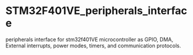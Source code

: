 # STM32F401VE_peripherals_interface
 peripherals interface for stm32f401VE microcontroller as GPIO, DMA, External interrupts, power modes, timers, and communication protocols.
